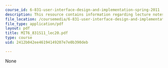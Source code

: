 ```yaml
---
course_id: 6-831-user-interface-design-and-implementation-spring-2011
description: This resource contains information regarding lecture notes.
file_location: /coursemedia/6-831-user-interface-design-and-implementation-spring-2011/2412b042ee46194149207e7e0b390deb_MIT6_831S11_lec20.pdf
file_type: application/pdf
layout: pdf
title: MIT6_831S11_lec20.pdf
type: course
uid: 2412b042ee46194149207e7e0b390deb

---
```

None